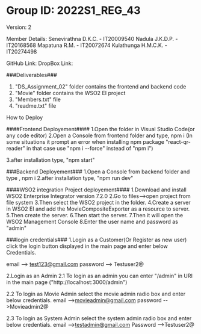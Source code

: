 # Group ID: 2022S1_REG_43
Version: 2

Member Details:
Senevirathna D.K.C. - IT20009540 
Nadula J.K.D.P. - IT20168568
Mapatuna R.M. - IT20072674
Kulathunga H.M.C.K. - IT20274498


GitHub Link:
DropBox Link:

###Deliverables###
1. "DS_Assignment_02" folder contains the frontend and backend code
2. "Movie" folder contains the WSO2 EI project
3. "Members.txt" file
4. "readme.txt" file

How to Deploy

####Frontend Deployement####
1.Open the folder in Visual Studio Code(or any code editor)
2.Open a Console from frontend folder and type,  npm i
(In some situations it prompt an error when installing npm package "react-qr-reader" in that case use
"npm i --force" instead of "npm i")

3.after installation type,  "npm start"


###Backend Deployement###
1.Open a Console from backend folder and type , npm i 
2.after installation type,  "npm run dev"

####WSO2 integration Project deployement####
1.Download and install WSO2 Enterprise Integrator version 7.2.0
2.Go to files-->open project from file system
3.Then select the WSO2 project in the folder.
4.Create a server in WSO2 EI and add the MovieCompositeExporter as a resource to server.
5.Then create the server.
6.Then start the server.
7.Then it will open the WSO2 Management Console
8.Enter the user name and password as "admin"

###login credentials###
1.Login as a Customer(Or Register as new user)
click the login button displayed in the main page and enter below Credentials.

 email --> test123@gmail.com
 password --> Testuser2@


2.Login as an Admin
2.1 To login as an admin you can enter "/admin" in URI in the main page ("http://localhost:3000/admin")

2.2 To login as Movie Admin select the movie admin radio box and enter below credentials.
	email -->movieadmin@gmail.com
	password -->Movieadmin2@

2.3 To login as System Admin select the system admin radio box and enter below credentials.
	email -->testadmin@gmail.com
	Password -->Testuser2@





